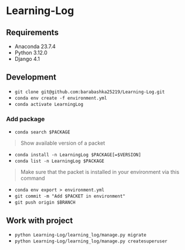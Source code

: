 # Learning-Log
## Requirements
- Anaconda 23.7.4
- Python 3.12.0
- Django 4.1
## Development 
- `git clone git@github.com:barabashka25219/Learning-Log.git`
- `conda env create -f environment.yml`
- `conda activate LearningLog`
### Add package 
- `conda search $PACKAGE`
> Show available version of a packet 
- `conda install -n LearningLog $PACKAGE[=$VERSION]`
- `conda list -n LearningLog $PACKAGE`
> Make sure that the packet is installed in your environment via this command
- `conda env export > environment.yml`
- `git commit -m "Add $PACKET in environment"`
- `git push origin $BRANCH`
## Work with project
- `python Learning-Log/learning_log/manage.py migrate`
- `python Learning-Log/learning_log/manage.py createsuperuser`
